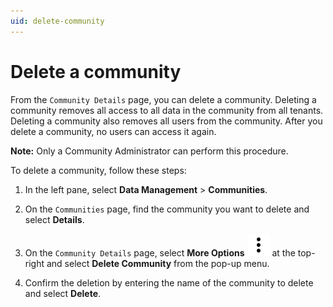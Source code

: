 ```yaml
---
uid: delete-community
---
```


# Delete a community

From the `Community Details` page, you can delete a community. Deleting a community removes all access to all data in the community from all tenants. Deleting a community also removes all users from the community. After you delete a community, no users can access it again.

**Note:** Only a Community Administrator can perform this procedure.

To delete a community, follow these steps:

1. In the left pane, select **Data Management** > **Communities**.

1. On the `Communities` page, find the community you want to delete and select **Details**.

1. On the `Community Details` page, select **More Options** ![More Options](../_icons/default/dots-vertical.svg) at the top-right and select **Delete Community** from the pop-up menu.

1. Confirm the deletion by entering the name of the community to delete and select **Delete**.
